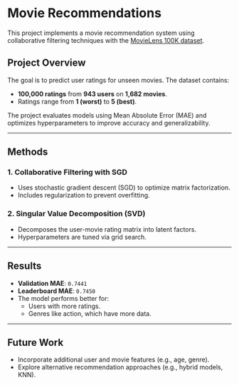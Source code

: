# Movie Recommendations

This project implements a movie recommendation system using collaborative filtering techniques with the [MovieLens 100K dataset](https://grouplens.org/datasets/movielens/100k/).

## Project Overview

The goal is to predict user ratings for unseen movies. The dataset contains:
- **100,000 ratings** from **943 users** on **1,682 movies**.
- Ratings range from **1 (worst)** to **5 (best)**.

The project evaluates models using Mean Absolute Error (MAE) and optimizes hyperparameters to improve accuracy and generalizability.

---

## Methods

### 1. Collaborative Filtering with SGD
- Uses stochastic gradient descent (SGD) to optimize matrix factorization.
- Includes regularization to prevent overfitting.

### 2. Singular Value Decomposition (SVD)
- Decomposes the user-movie rating matrix into latent factors.
- Hyperparameters are tuned via grid search.

---

## Results

- **Validation MAE**: `0.7441`
- **Leaderboard MAE**: `0.7450`
- The model performs better for:
  - Users with more ratings.
  - Genres like action, which have more data.

---

## Future Work

- Incorporate additional user and movie features (e.g., age, genre).
- Explore alternative recommendation approaches (e.g., hybrid models, KNN).
